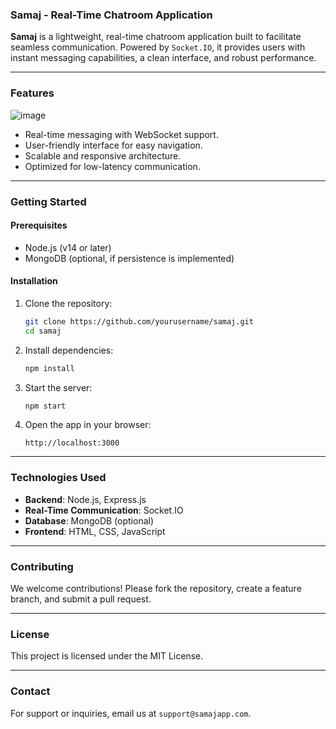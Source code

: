 ### Samaj - Real-Time Chatroom Application

**Samaj** is a lightweight, real-time chatroom application built to facilitate seamless communication. Powered by `Socket.IO`, it provides users with instant messaging capabilities, a clean interface, and robust performance.

---

### **Features**

![image](https://github.com/user-attachments/assets/2e276e94-020b-4c1d-9206-9efdafd38403)


- Real-time messaging with WebSocket support.
- User-friendly interface for easy navigation.
- Scalable and responsive architecture.
- Optimized for low-latency communication.

---

### **Getting Started**

#### **Prerequisites**
- Node.js (v14 or later)
- MongoDB (optional, if persistence is implemented)

#### **Installation**
1. Clone the repository:
   ```bash
   git clone https://github.com/yourusername/samaj.git
   cd samaj
   ```

2. Install dependencies:
   ```bash
   npm install
   ```

3. Start the server:
   ```bash
   npm start
   ```

4. Open the app in your browser:
   ```
   http://localhost:3000
   ```

---

### **Technologies Used**
- **Backend**: Node.js, Express.js
- **Real-Time Communication**: Socket.IO
- **Database**: MongoDB (optional)
- **Frontend**: HTML, CSS, JavaScript

---

### **Contributing**
We welcome contributions! Please fork the repository, create a feature branch, and submit a pull request.

---

### **License**
This project is licensed under the MIT License.

---

### **Contact**
For support or inquiries, email us at `support@samajapp.com`.
